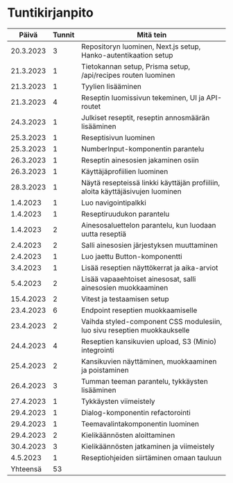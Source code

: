 # Tuntikirjanpito

| Päivä     | Tunnit | Mitä tein                                                                      |
| --------- | ------ | ------------------------------------------------------------------------------ |
| 20.3.2023 | 3      | Repositoryn luominen, Next.js setup, Hanko-autentikaation setup                |
| 21.3.2023 | 1      | Tietokannan setup, Prisma setup, /api/recipes routen luominen                  |
| 21.3.2023 | 1      | Tyylien lisääminen                                                             |
| 21.3.2023 | 4      | Reseptin luomissivun tekeminen, UI ja API-routet                               |
| 24.3.2023 | 1      | Julkiset reseptit, reseptin annosmäärän lisääminen                             |
| 25.3.2023 | 1      | Reseptisivun luominen                                                          |
| 25.3.2023 | 1      | NumberInput-komponentin parantelu                                              |
| 26.3.2023 | 1      | Reseptin ainesosien jakaminen osiin                                            |
| 26.3.2023 | 1      | Käyttäjäprofiilien luominen                                                    |
| 28.3.2023 | 1      | Näytä resepteissä linkki käyttäjän profiiliin, aloita käyttäjäsivujen luominen |
| 1.4.2023  | 1      | Luo navigointipalkki                                                           |
| 1.4.2023  | 1      | Reseptiruudukon parantelu                                                      |
| 1.4.2023  | 2      | Ainesosaluettelon parantelu, kun luodaan uutta reseptiä                        |
| 2.4.2023  | 2      | Salli ainesosien järjestyksen muuttaminen                                      |
| 2.4.2023  | 1      | Luo jaettu Button-komponentti                                                  |
| 3.4.2023  | 1      | Lisää reseptien näyttökerrat ja aika-arviot                                    |
| 5.4.2023  | 2      | Lisää vapaaehtoiset ainesosat, salli ainesosien muokkaaminen                   |
| 15.4.2023 | 2      | Vitest ja testaamisen setup                                                    |
| 23.4.2023 | 6      | Endpoint reseptien muokkaamiselle                                              |
| 23.4.2023 | 2      | Vaihda styled-component CSS modulesiin, luo sivu reseptien muokkaukselle       |
| 24.4.2023 | 4      | Reseptien kansikuvien upload, S3 (Minio) integrointi                           |
| 25.4.2023 | 2      | Kansikuvien näyttäminen, muokkaaminen ja poistaminen                           |
| 26.4.2023 | 3      | Tumman teeman parantelu, tykkäysten lisääminen                                 |
| 27.4.2023 | 1      | Tykkäysten viimeistely                                                         |
| 29.4.2023 | 1      | Dialog-komponentin refactorointi                                               |
| 29.4.2023 | 1      | Teemavalintakomponentin luominen                                               |
| 29.4.2023 | 2      | Kielikäännösten aloittaminen                                                   |
| 30.4.2023 | 3      | Kielikäännösten jatkaminen ja viimeistely                                      |
| 4.5.2023  | 1      | Reseptiohjeiden siirtäminen omaan tauluun                                      |
| Yhteensä  | 53     |                                                                                |
